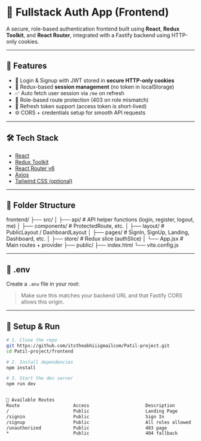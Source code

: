 # 🚀 Fullstack Auth App (Frontend)

A secure, role-based authentication frontend built using **React**, **Redux Toolkit**, and **React Router**, integrated with a Fastify backend using HTTP-only cookies.

---

## 🧠 Features

- 🔐 Login & Signup with JWT stored in **secure HTTP-only cookies**
- 🧠 Redux-based **session management** (no token in localStorage)
- ✅ Auto fetch user session via `/me` on refresh
- 🚫 Role-based route protection (403 on role mismatch)
- 🔄 Refresh token support (access token is short-lived)
- 🌐 CORS + credentials setup for smooth API requests

---

## 🛠 Tech Stack

- [React](https://reactjs.org/)
- [Redux Toolkit](https://redux-toolkit.js.org/)
- [React Router v6](https://reactrouter.com/en/main)
- [Axios](https://axios-http.com/)
- [Tailwind CSS (optional)](https://tailwindcss.com/)

---

## 📁 Folder Structure

frontend/
├── src/
│ ├── api/ # API helper functions (login, register, logout, me)
│ ├── components/ # ProtectedRoute, etc.
│ ├── layout/ # PublicLayout / DashboardLayout
│ ├── pages/ # SignIn, SignUp, Landing, Dashboard, etc.
│ ├── store/ # Redux slice (authSlice)
│ └── App.jsx # Main routes + provider
├── public/
├── index.html
└── vite.config.js


---

## 🧪 .env

Create a `.env` file in your root:


> Make sure this matches your backend URL and that Fastify CORS allows this origin.

---

## 🚀 Setup & Run

```bash
# 1. Clone the repo
git https://github.com/itstheabhiiigmailcom/Patil-project.git
cd Patil-project/frontend

# 2. Install dependencies
npm install

# 3. Start the dev server
npm run dev


🧩 Available Routes
Route	                 Access	                    Description
/                        Public	                    Landing Page
/signin	                 Public                     Sign In
/signup	                 Public	                    All roles allowed
/unauthorized	         Public	                    403 page
*	                     Public	                    404 fallback